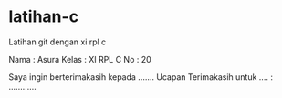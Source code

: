 # latihan-c
Latihan git dengan xi rpl c

Nama : Asura 
Kelas : XI RPL C
No : 20

Saya ingin berterimakasih kepada .......
Ucapan Terimakasih untuk .... : ............
